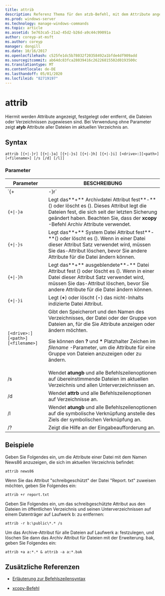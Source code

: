```yaml
---
title: attrib
description: Referenz Thema für den atzb-Befehl, mit dem Attribute angezeigt, festgelegt oder entfernt werden, die Dateien oder Verzeichnissen zugewiesen sind.
ms.prod: windows-server
ms.technology: manage-windows-commands
ms.topic: article
ms.assetid: 5e763ca5-21a2-45d2-b26d-a9c44c99091a
author: coreyp-at-msft
ms.author: coreyp
manager: dongill
ms.date: 10/16/2017
ms.openlocfilehash: c525fe1dc5b78032f20358492a1bfde4df909add
ms.sourcegitcommit: ab64dc83fca28039416c26226815502d0193500c
ms.translationtype: MT
ms.contentlocale: de-DE
ms.lasthandoff: 05/01/2020
ms.locfileid: "82719197"
---
```

# <a name="attrib"></a>attrib

Hiermit werden Attribute angezeigt, festgelegt oder entfernt, die Dateien oder Verzeichnissen zugewiesen sind. Bei Verwendung ohne Parameter zeigt **atyb** Attribute aller Dateien im aktuellen Verzeichnis an.

## <a name="syntax"></a>Syntax

```
attrib [{+|-}r] [{+|-}a] [{+|-}s] [{+|-}h] [{+|-}i] [<drive>:][<path>][<filename>] [/s [/d] [/l]]
```

### <a name="parameters"></a>Parameter

| Parameter | BESCHREIBUNG |
| --------- | ----------- |
| `{+|-}r` | Legt das**+** schreibgeschützte Datei Attribut**-** fest () oder löscht sie (). |
| `{+\|-}a` | Legt das**+** Archivdatei Attribut fest**-**() oder löscht es (). Dieses Attribut legt die Dateien fest, die sich seit der letzten Sicherung geändert haben. Beachten Sie, dass der **xcopy** -Befehl Archiv Attribute verwendet. |
| `{+\|-}s` | Legt das**+** System Datei Attribut fest**-**() oder löscht es (). Wenn in einer Datei dieser Attribut Satz verwendet wird, müssen Sie das-Attribut löschen, bevor Sie andere Attribute für die Datei ändern können. |
| `{+\|-}h` | Legt das**+** ausgeblendete**-** Datei Attribut fest () oder löscht es (). Wenn in einer Datei dieser Attribut Satz verwendet wird, müssen Sie das-Attribut löschen, bevor Sie andere Attribute für die Datei ändern können. |
| `{+\|-}i` | Legt (**+**) oder löscht (**-**) das nicht-Inhalts indizierte Datei Attribut. |
| `[<drive>:][<path>][<filename>]` | Gibt den Speicherort und den Namen des Verzeichnisses, der Datei oder der Gruppe von Dateien an, für die Sie Attribute anzeigen oder ändern möchten.<p>Sie können den **?** und **&#42;** Platzhalter Zeichen im *filename* -Parameter, um die Attribute für eine Gruppe von Dateien anzuzeigen oder zu ändern. |
| /s | Wendet **atungb** und alle Befehlszeilenoptionen auf übereinstimmende Dateien im aktuellen Verzeichnis und allen Unterverzeichnissen an. |
| /d | Wendet **attrb** und alle Befehlszeilenoptionen auf Verzeichnisse an. |
| /l | Wendet **atungb** und alle Befehlszeilenoptionen auf die symbolische Verknüpfung anstelle des Ziels der symbolischen Verknüpfung an. |
| /? | Zeigt die Hilfe an der Eingabeaufforderung an. |

## <a name="examples"></a>Beispiele

Geben Sie Folgendes ein, um die Attribute einer Datei mit dem Namen News86 anzuzeigen, die sich im aktuellen Verzeichnis befindet:

```
attrib news86
```

Wenn Sie das Attribut "schreibgeschützt" der Datei "Report. txt" zuweisen möchten, geben Sie Folgendes ein:

```
attrib +r report.txt
```

Geben Sie Folgendes ein, um das schreibgeschützte Attribut aus den Dateien im öffentlichen Verzeichnis und seinen Unterverzeichnissen auf einem Datenträger auf Laufwerk b: zu entfernen:

```
attrib -r b:\public\*.* /s
```

Um das Archive-Attribut für alle Dateien auf Laufwerk a: festzulegen, und löschen Sie dann das Archiv Attribut für Dateien mit der Erweiterung. bak, geben Sie Folgendes ein:

```
attrib +a a:*.* & attrib -a a:*.bak
```

## <a name="additional-references"></a>Zusätzliche Referenzen

- [Erläuterung zur Befehlszeilensyntax](command-line-syntax-key.md)

- [xcopy-Befehl](xcopy.md)
